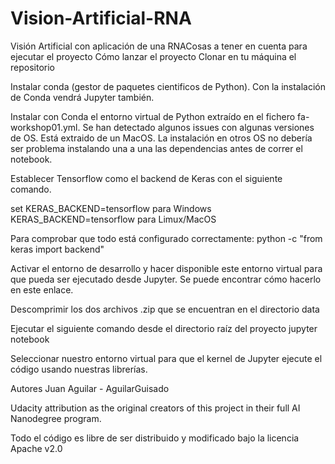 # Vision-Artificial-RNA
Visión Artificial con aplicación de una RNACosas a tener en cuenta para ejecutar el proyecto
Cómo lanzar el proyecto
Clonar en tu máquina el repositorio

Instalar conda (gestor de paquetes cientificos de Python). Con la instalación de Conda vendrá Jupyter también.

Instalar con Conda el entorno virtual de Python extraído en el fichero fa-workshop01.yml. Se han detectado algunos issues con algunas versiones de OS. Está extraido de un MacOS. La instalación en otros OS no debería ser problema instalando una a una las dependencias antes de correr el notebook.

Establecer Tensorflow como el backend de Keras con el siguiente comando.

set KERAS_BACKEND=tensorflow para Windows KERAS_BACKEND=tensorflow para Limux/MacOS

Para comprobar que todo está configurado correctamente: python -c "from keras import backend"

Activar el entorno de desarrollo y hacer disponible este entorno virtual para que pueda ser ejecutado desde Jupyter. Se puede encontrar cómo hacerlo en este enlace.

Descomprimir los dos archivos .zip que se encuentran en el directorio data

Ejecutar el siguiente comando desde el directorio raíz del proyecto jupyter notebook

Seleccionar nuestro entorno virtual para que el kernel de Jupyter ejecute el código usando nuestras librerías.

Autores
Juan Aguilar - AguilarGuisado

Udacity attribution as the original creators of this project in their full AI Nanodegree program.

Todo el código es libre de ser distribuido y modificado bajo la licencia Apache v2.0
